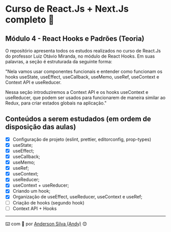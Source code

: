 # Curso de React.Js + Next.Js completo :rocket:

## Módulo 4 - React Hooks e Padrões (Teoria)

O repositório apresenta todos os estudos realizados no curso de React.Js do professor Luiz Otávio Miranda, no módulo de React Hooks. Em suas palavras, a seção é estruturada da seguinte forma:

"Nela vamos usar componentes funcionais e entender como funcionam os hooks useState, useEffect, useCallback, useMemo, useRef, useContext e Context API e useReducer.

Nessa seção introduziremos a Context API e os hooks useContext e useReducer, que podem ser usados para funcionarem de maneira similar ao Redux, para criar estados globais na aplicação."

## Conteúdos a serem estudados (em ordem de disposição das aulas)

- [x] Configuração de projeto (eslint, prettier, editorconfig, prop-types)
- [x] useState;
- [x] useEffect;
- [x] useCallback;
- [x] useMemo;
- [x] useRef;
- [x] useContext;
- [x] useReducer;
- [x] useContext + useReducer;
- [x] Criando um hook;
- [x] Organização de useEffect, useReducer, useContext e useRef;
- [ ] Criação de hooks (segundo hook)
- [ ] Context API + Hooks

---
:keyboard: com :purple_heart: por [Anderson Silva (Andy)](https://www.linkedin.com/in/andssilva/) 😊
